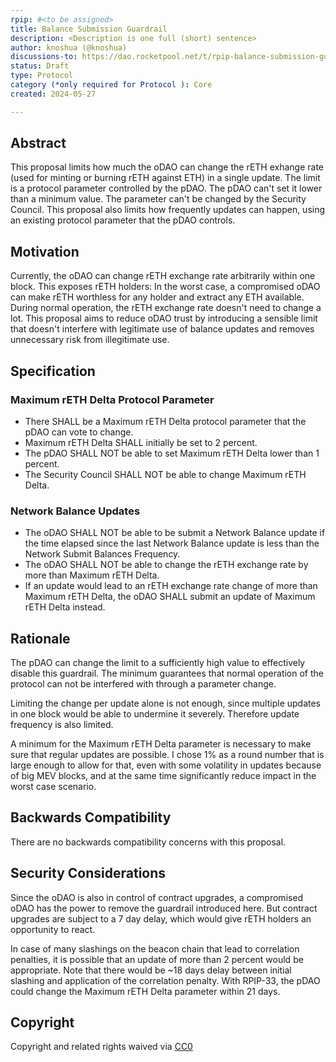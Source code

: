 ```yaml
---
rpip: #<to be assigned>
title: Balance Submission Guardrail
description: <Description is one full (short) sentence>
author: knoshua (@knoshua)
discussions-to: https://dao.rocketpool.net/t/rpip-balance-submission-guardrail/3010
status: Draft
type: Protocol
category (*only required for Protocol ): Core
created: 2024-05-27

---
```


## Abstract
This proposal limits how much the oDAO can change the rETH exhange rate (used for minting or burning rETH against ETH) in a single update. The limit is a protocol parameter controlled by the pDAO. The pDAO can't set it lower than a minimum value. The parameter can't be changed by the Security Council.
This proposal also limits how frequently updates can happen, using an existing protocol parameter that the pDAO controls. 

## Motivation
Currently, the oDAO can change rETH exchange rate arbitrarily within one block. This exposes rETH holders: In the worst case, a compromised oDAO can make rETH worthless for any holder and extract any ETH available. During normal operation, the rETH exchange rate doesn't need to change a lot. This proposal aims to reduce oDAO trust by introducing a sensible limit that doesn't interfere with legitimate use of balance updates and removes unnecessary risk from illegitimate use.

## Specification

### Maximum rETH Delta Protocol Parameter
- There SHALL be a Maximum rETH Delta protocol parameter that the pDAO can vote to change.
- Maximum rETH Delta SHALL initially be set to 2 percent.
- The pDAO SHALL NOT be able to set Maximum rETH Delta lower than 1 percent.
- The Security Council SHALL NOT be able to change Maximum rETH Delta.

### Network Balance Updates
- The oDAO SHALL NOT be able to be submit a Network Balance update if the time elapsed since the last Network Balance update is less than the Network Submit Balances Frequency.
- The oDAO SHALL NOT be able to change the rETH exchange rate by more than Maximum rETH Delta.
- If an update would lead to an rETH exchange rate change of more than Maximum rETH Delta, the oDAO SHALL submit an update of Maximum rETH Delta instead.

## Rationale
The pDAO can change the limit to a sufficiently high value to effectively disable this guardrail. The minimum guarantees that normal operation of the protocol can not be interfered with through a parameter change.

Limiting the change per update alone is not enough, since multiple updates in one block would be able to undermine it severely. Therefore update frequency is also limited.

A minimum for the Maximum rETH Delta parameter is necessary to make sure that regular updates are possible. I chose 1% as a round number that is large enough to allow for that, even with some volatility in updates because of big MEV blocks, and at the same time significantly reduce impact in the worst case scenario.



## Backwards Compatibility
There are no backwards compatibility concerns with this proposal.

## Security Considerations
Since the oDAO is also in control of contract upgrades, a compromised oDAO has the power to remove the guardrail introduced here. But contract upgrades are subject to a 7 day delay, which would give rETH holders an opportunity to react.

In case of many slashings on the beacon chain that lead to correlation penalties, it is possible that an update of more than 2 percent would be appropriate. Note that there would be ~18 days delay between initial slashing and application of the correlation penalty. With RPIP-33, the pDAO could change the Maximum rETH Delta parameter within 21 days.

## Copyright
Copyright and related rights waived via [CC0](https://creativecommons.org/publicdomain/zero/1.0/.)
